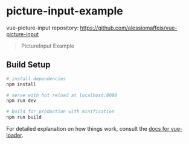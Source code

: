 # picture-input-example

vue-picture-input repository: https://github.com/alessiomaffeis/vue-picture-input

> PictureInput Example

## Build Setup

``` bash
# install dependencies
npm install

# serve with hot reload at localhost:8080
npm run dev

# build for production with minification
npm run build
```

For detailed explanation on how things work, consult the [docs for vue-loader](http://vuejs.github.io/vue-loader).
